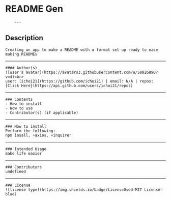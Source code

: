 # README Gen
        ---
## Description
    Creating an app to make a README with a format set up ready to ease making READMEs
---
    #### Author(s)
    ![user's avatar](https://avatars3.githubusercontent.com/u/58826890?v=4)<br>
    user: [ichoi21](https://github.com/ichoi21) | email: N/A | repos: [Click Here}(https://api.github.com/users/ichoi21/repos)
---
    ### Contents
    - How to install
    - How to use
    - Contributor(s) (if applicable)
---
    ### How to install
    Perform the following:
    npm insall, +axios, +inquirer
---
    ### Intended Usage
    make life easier
---
    ### Contributors
    undefined
---
    ### License
    ![license type](https://img.shields.io/badge/LicenseUsed-MIT License-blue)